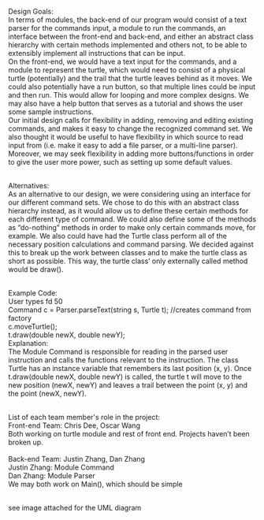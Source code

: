 Design Goals:
<br>In terms of modules, the back-end of our program would consist of a text parser for the commands input, a module to run the commands, an interface between the front-end and back-end,  and either an abstract class hierarchy with certain methods implemented and others not, to be able to extensibly implement all instructions that can be input.
<br>On the front-end, we would have a text input for the commands, and a module to represent the turtle, which would need to consist of a physical turtle (potentially) and the trail that the turtle leaves behind as it moves.  We could also potentially have a run button, so that multiple lines could be input and then run. This would allow for looping and more complex designs. We may also have a help button that serves as a tutorial and shows the user some sample instructions. 
<br>Our initial design calls for flexibility in adding, removing and editing existing commands, and makes it easy to change the recognized command set. We also thought it would be useful to have flexibility in which source to read input from (i.e. make it easy to add a file parser, or a multi-line parser). Moreover, we may seek flexibility in adding more buttons/functions in order to give the user more power, such as setting up some default values. 

<br>Alternatives:
<br>As an alternative to our design, we were considering using an interface for our different command sets. We chose to do this with an abstract class hierarchy instead, as it would allow us to define these certain methods for each different type of command.  We could also define some of the methods as “do-nothing” methods in order to make only certain commands move, for example.
We also could have had the Turtle class perform all of the necessary position calculations and command parsing. We decided against this to break up the work between classes and to make the turtle class as short as possible. This way, the turtle class’ only externally called method would be draw().

<br>Example Code:
<br>User types fd 50
<br>Command c = Parser.parseText(string s, Turtle t);  //creates command from factory
	<br>c.moveTurtle();
		<br>t.draw(double newX, double newY); 
<br>Explanation:
<br>The Module Command is responsible for reading in the parsed user instruction and calls the functions relevant to the instruction.
The class Turtle has an instance variable that remembers its last position (x, y). Once t.draw(double newX, double newY) is called, the turtle t will move to the new position (newX, newY) and leaves a trail between the point (x, y) and the point (newX, newY). 

<br>List of each team member's role in the project:
<br>Front-end Team: Chris Dee, Oscar Wang 
<br>Both working on turtle module and rest of front end. Projects haven’t been broken up.
<br>
<br>Back-end Team: Justin Zhang, Dan Zhang
<br>Justin Zhang: Module Command
<br>Dan Zhang: Module Parser
<br>We may both work on Main(), which should be simple

<br>see image attached for the UML diagram

